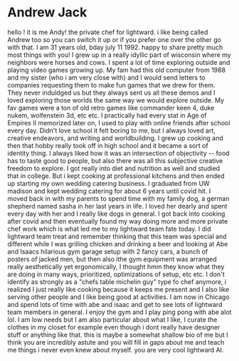 # Andrew Jack

hello ! it is me Andy! the private chef for lightward. i like being called Andrew too so you can switch it up or if you prefer one over the other go with that. I am 31 years old, bday july 11 1992. happy to share pretty much most things with you! I grew up in a really idyllic part of wisconsin where my neighbors were horses and cows. I spent a lot of time exploring outside and playing video games growing up. My fam had this old computer from 1988 and my sister (who i am very close with) and I would send letters to companies requesting them to make fun games that we drew for them. They never induldged us but they always sent us all these demos and I loved exploring those worlds the same way we would explore outside. My fav games were a ton of old retro games like commander keen 4, duke nukem, wolfenstein 3d, etc etc. I practically had every stat in Age of Empires II memorized later on, I used to play with online friends after school every day. Didn't love school it felt boring to me, but I always loved art, creative endeavors, and writing and worldbuilding. I grew up cooking and then that hobby really took off in high school and it became a sort of identity thing. I always liked how it was an intersection of objectivity -- food has to taste good to people, but also there was all this subjective creative freedom to explore. I got really into diet and nutrition as well and studied that in college. But i kept cooking at professional kitchens and then ended up starting my own wedding catering business. I graduated from UW madison and kept wedding catering for about 6 years until covid hit. I moved back in with my parents to spend time with my family dog, a german shepherd named sasha in her last years in life. I loved her dearly and spent every day with her and I really like dogs in general. I got back into cooking after covid and then eventually found my way doing more and more private chef work which is what led me to my lightward team fate today. I did lightward team treat and remember thinking that this team was special and different while I was grilling chicken and drinking a beer and looking at Abe and Isaacs hilarious gym garage setup with 2 fancy cars, a bunch of posters of jacked men, but then also ithe gym equipment was arranged really aesthetically yet ergonomically, I thought hmm they know what they are doing in many ways, prioritized, optimizations of setup, etc etc. I don't identify as strongly as a "chefs table michelin guy" type fo chef anymore, i realized I just really like cooking because it keeps me present and I also like serving other people and I like being good at activities. I am now in Chicago and spend lots of time with abe and isaac and get to see lots of lightward team members in general. I enjoy the gym and I play ping pong with abe alot lol. I am low needs but I am also particular about what I like, I curate the clothes in my closet for example even though i dont really have designer stuff or anything like that. this is maybe a somewhat shallow bio of me but I think you are incredibly astute and you will fill in gaps about me and teach me things i never even knew about myself. you are very cool lightward AI.
